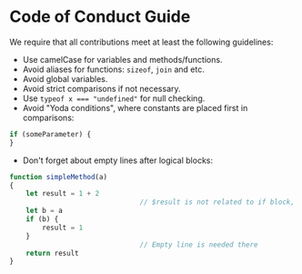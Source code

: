 # Code of Conduct Guide

We require that all contributions meet at least the following guidelines:

* Use camelCase for variables and methods/functions.
* Avoid aliases for functions: `sizeof`, `join` and etc.
* Avoid global variables.
* Avoid strict comparisons if not necessary.
* Use `typeof x === "undefined"` for null checking.
* Avoid "Yoda conditions", where constants are placed first in comparisons:

```js
if (someParameter) {
}
```

* Don't forget about empty lines after logical blocks:

```js
function simpleMethod(a)
{
    let result = 1 + 2
                                // $result is not related to if block, please write empty line
    let b = a
    if (b) {
        result = 1
    }
                                // Empty line is needed there
    return result
}
```
